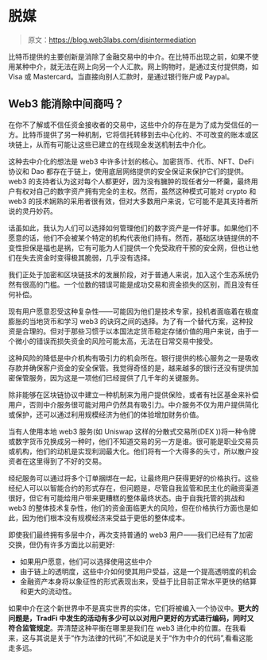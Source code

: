 # 脱媒

> 原文：<https://blog.web3labs.com/disintermediation>

比特币提供的主要创新是消除了金融交易中的中介。在比特币出现之前，如果不使用某种中介，就无法在网上向另一个人汇款。网上购物时，是通过支付提供商，如 Visa 或 Mastercard。当直接向别人汇款时，是通过银行账户或 Paypal。

## Web3 能消除中间商吗？

在你不了解或不信任资金接收者的交易中，这些中介的存在是为了成为受信任的一方。比特币提供了另一种机制，它将信托转移到去中心化的、不可改变的账本或区块链上，从而有可能让这些已建立的在线现金发送机制去中介化。

这种去中介化的想法是 web3 中许多计划的核心。加密货币、代币、NFT、DeFi 协议和 Dao 都存在于链上，使用底层网络提供的安全保证来保护它们的提供。web3 的支持者认为这对每个人都更好，因为没有臃肿的现任者分一杯羹，最终用户有权对自己的数字资产拥有完全的主权。然而，虽然这种模式可能对 crypto 和 web3 的技术娴熟的采用者很有效，但对大多数用户来说，它可能不是其支持者所说的灵丹妙药。

话虽如此，我认为人们可以选择如何管理他们的数字资产是一件好事。如果他们不愿意的话，他们不会被某个特定的机构代表他们持有。然而，基础区块链提供的不变性担保是福也是祸，它有可能为人们提供一个免受政府干预的安全网，但也让他们在失去资金时变得极其脆弱，几乎没有选择。

我们正处于加密和区块链技术的发展阶段，对于普通人来说，加入这个生态系统仍然有很高的门槛。一个位数的错误可能是成功交易和资金损失的区别，而且没有任何补偿。

现有用户愿意忍受这种复杂性——可能因为他们是技术专家，投机者面临着在极度膨胀的当地货币和学习 web3 的诀窍之间的选择。为了有一个替代方案，这种投资是合理的。但对于那些习惯于以本国法定货币稳定存储价值的用户来说，由于一个微小的错误而损失资金的风险可能太高，无法在日常交易中接受。

这种风险的降低是中介机构有吸引力的机会所在。银行提供的核心服务之一是吸收存款并确保客户资金的安全保管。我觉得奇怪的是，越来越多的银行还没有提供加密保管服务，因为这是一项他们已经提供了几千年的关键服务。

除非能够在区块链协议中建立一种机制来为用户提供保险，或者有社区基金来补偿用户，否则中介服务很可能对用户仍然具有吸引力。中介服务不仅为用户提供简化或保护，还可以通过利用规模经济为他们的体验增加财务价值。

当有人使用本地 web3 服务(如 Uniswap 这样的分散式交易所(DEX ))将一种令牌或数字货币兑换成另一种时，他们不知道交易的另一方是谁。很可能是职业交易员或机构，他们的动机是实现利润最大化。他们将有一个大得多的头寸，所以散户投资者在这里得到了不好的交易。

经纪服务可以通过将多个订单捆绑在一起，让最终用户获得更好的价格执行。这些经纪人可以以智能合约的形式存在，但问题是，尽管自我监管和民主化的融资渠道很好，但它有可能给用户带来更糟糕的整体最终状态。由于自我托管的挑战和 web3 的整体技术复杂性，他们的资金面临更大的风险，但在价格执行方面也是如此，因为他们根本没有规模经济来受益于更低的整体成本。

即使我们最终拥有多层中介，再次支持普通的 web3 用户——我们已经有了加密交换，但仍有许多方面比以前更好:

*   如果用户愿意，他们可以选择使用这些中介
*   由于链上的透明度，这些中介如何使其用户受益，这是一个提高透明度的机会
*   金融资产本身将以象征性的形式表现出来，受益于比目前正常水平更快的结算和更大的流动性。

如果中介在这个新世界中不是真实世界的实体，它们将被编入一个协议中。**更大的问题是，TradFi 中发生的活动有多少可以以对用户更好的方式进行编码，同时又符合监管规定**。弄清楚这种平衡在哪里是我们在 web3 进化中的位置。在我看来，这与其说是关于“作为法律的代码”,不如说是关于“作为中介的代码”,看看这能走多远。